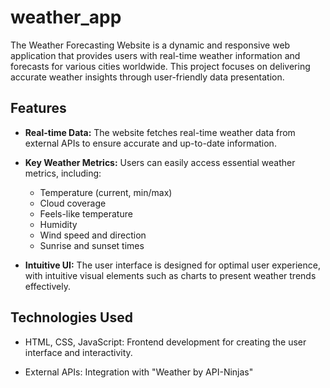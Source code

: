 # weather_app

The Weather Forecasting Website is a dynamic and responsive web application that provides users with real-time weather information and forecasts for various cities worldwide. This project focuses on delivering accurate weather insights through user-friendly data presentation.

## Features

- **Real-time Data:** The website fetches real-time weather data from external APIs to ensure accurate and up-to-date information.

- **Key Weather Metrics:** Users can easily access essential weather metrics, including:
  - Temperature (current, min/max)
  - Cloud coverage
  - Feels-like temperature
  - Humidity
  - Wind speed and direction
  - Sunrise and sunset times

- **Intuitive UI:** The user interface is designed for optimal user experience, with intuitive visual elements such as charts  to present weather trends effectively.

## Technologies Used

- HTML, CSS, JavaScript: Frontend development for creating the user interface and interactivity.

- External APIs: Integration with "Weather by API-Ninjas"


